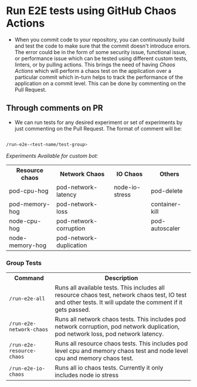 # Run E2E tests using GitHub Chaos Actions 

- When you commit code to your repository, you can continuously build and test the code to make sure that the commit doesn't introduce errors. The error could be in the form of some security issue, functional issue, or performance issue which can be tested using different custom tests, linters, or by pulling actions. This brings the need of having *Chaos Actions* which will perform a chaos test on the application over a particular commit which in-turn helps to track the performance of the application on a commit level. This can be done by commenting on the Pull Request. 

## Through comments on PR

- We can run tests for any desired experiment or set of experiments by just commenting on the Pull Request. The format of comment will be:

```bash

/run-e2e-<test-name/test-group>

```

_Experiments Available for custom bot:_

<table style="width:100%">
  <tr>
    <th>Resource chaos</th>
    <th>Network Chaos</th>
    <th>IO Chaos</th>
    <th>Others</th>    
  </tr>
  <tr>
    <td>pod-cpu-hog</td>
    <td>pod-network-latency</td>
    <td>node-io-stress</td>
    <td>pod-delete</td>    
  </tr>
  <tr>
    <td>pod-memory-hog</td>
    <td>pod-network-loss</td>
    <td></td>
    <td>container-kill</td>    
  </tr>
  <tr>
    <td>node-cpu-hog</td>
    <td>pod-network-corruption</td>
    <td></td>
    <td>pod-autoscaler</td>    
  </tr>
  <tr>
    <td>node-memory-hog</td>
    <td>pod-network-duplication</td>
    <td></td>
    <td></td>    
  </tr>  
</table>

### Group Tests

<table style="width:100%">
  <tr>
    <th>Command</th>
    <th>Description</th>
  </tr>
  <tr>
    <td><code>/run-e2e-all</code></td>
    <td>Runs all available tests. This includes all resource chaos test, network chaos test, IO test and other tests. It will update the comment if it gets passed.</td>
  </tr>
  <tr>
    <td><code>/run-e2e-network-chaos</code></td>
    <td>Runs all network chaos tests. This includes pod network corruption, pod network duplication, pod network loss, pod network latency.</td>
  </tr> 
  <tr>
    <td><code>/run-e2e-resource-chaos</code></td>
    <td>Runs all resource chaos tests. This includes pod level cpu and memory chaos test and node level cpu and memory chaos test.</td>
  </tr>   
  <tr>
    <td><code>/run-e2e-io-chaos</code></td>
    <td>Runs all io chaos tests. Currently it only includes node io stress</td>
  </tr>   
</table>

